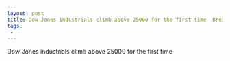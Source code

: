 ```yaml
---
layout: post
title: Dow Jones industrials climb above 25000 for the first time  Breitbart
tags:
 -
---
```

Dow Jones industrials climb above 25000 for the first time
